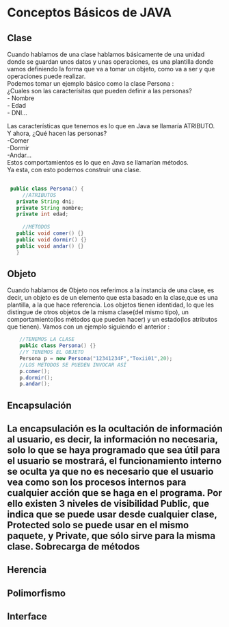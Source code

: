   Conceptos Básicos de JAVA
  ======
  
   Clase
   ------
   
   Cuando hablamos de una clase hablamos básicamente de una unidad donde se guardan unos datos y unas operaciones, es una plantilla   donde vamos definiendo la forma que va a tomar un objeto, como va a ser y que operaciones puede realizar.  
   Podemos tomar un ejemplo básico como la clase Persona :   
   ¿Cuales son las caracterísitas que pueden definir a las personas?  
    - Nombre  
    - Edad   
    - DNI...  
    
   Las características que tenemos es lo que en Java se llamaría ATRIBUTO.  
   Y ahora, ¿Qué hacen las personas?  
    -Comer  
    -Dormir  
    -Andar...  
    Estos comportamientos es lo que en Java se llamarían métodos.  
    Ya esta, con esto podemos construir una clase.
   
   ```java
    
    public class Persona() {
        //ATRIBUTOS
      private String dni;
      private String nombre;
      private int edad;
      
        //METODOS
      public void comer() {}
      public void dormir() {}
      public void andar() {}
      }
```
       
   Objeto
   ------
  
  Cuando hablamos de Objeto nos referimos a la instancia de una clase, es decir, un objeto es  de un elemento que esta basado en la clase,que es una plantilla, a la que hace referencia. Los objetos tienen identidad, lo que les distingue de otros objetos de la misma clase(del mismo tipo), un comportamiento(los métodos que pueden hacer) y un estado(los atributos que tienen). 
  Vamos con un ejemplo siguiendo el anterior :  
```java
    //TENEMOS LA CLASE 
    public class Persona() {}
    //Y TENEMOS EL OBJETO
    Persona p = new Persona("12341234F","Toxii01",20);
    //LOS METODOS SE PUEDEN INVOCAR ASÍ
    p.comer();
    p.dormir();
    p.andar();
```
   Encapsulación
   ------
   La encapsulación es la ocultación de información al usuario, es decir, la información no necesaria, solo lo que se haya programado que sea útil para el usuario se mostrará, el funcionamiento interno se oculta ya que no es necesario que el usuario vea como son los procesos internos para cualquier acción que se haga en el programa. Por ello existen 3 niveles de visibilidad **Public**, que indica que se puede usar desde cualquier clase, **Protected** solo se puede usar en el mismo paquete, y **Private**, que sólo sirve para la misma clase.
   Sobrecarga de métodos
   ------
   
   Herencia
   ------
   Polimorfismo
   ------
   Interface
   ------



